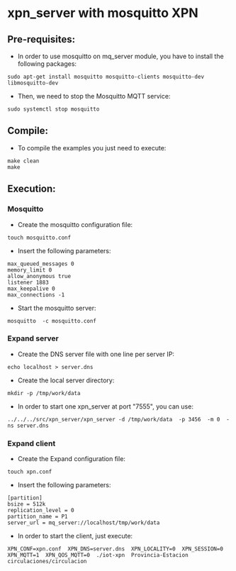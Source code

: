 
# xpn_server with mosquitto XPN


## Pre-requisites:
* In order to use mosquitto on mq_server module, you have to install the following packages:
```
sudo apt-get install mosquitto mosquitto-clients mosquitto-dev libmosquitto-dev
```

* Then, we need to stop the Mosquitto MQTT service:
```
sudo systemctl stop mosquitto
```


## Compile:

* To compile the examples you just need to execute:
```
make clean
make
```


## Execution:

### Mosquitto
* Create the mosquitto configuration file:
```
touch mosquitto.conf
```

* Insert the following parameters:
```
max_queued_messages 0
memory_limit 0
allow_anonymous true
listener 1883
max_keepalive 0
max_connections -1
```

* Start the mosquitto server:
```
mosquitto  -c mosquitto.conf
```

### Expand server
* Create the DNS server file with one line per server IP:
```
echo localhost > server.dns
```

* Create the local server directory:
```
mkdir -p /tmp/work/data
```

* In order to start one xpn_server at port "7555", you can use:
```
../../../src/xpn_server/xpn_server -d /tmp/work/data  -p 3456  -m 0  -ns server.dns
```

### Expand client
* Create the Expand configuration file:
```
touch xpn.conf
```

* Insert the following parameters:
```
[partition]
bsize = 512k
replication_level = 0
partition_name = P1
server_url = mq_server://localhost/tmp/work/data
```

* In order to start the client, just execute:
```
XPN_CONF=xpn.conf  XPN_DNS=server.dns  XPN_LOCALITY=0  XPN_SESSION=0  XPN_MQTT=1  XPN_QOS_MQTT=0  ./iot-xpn  Provincia-Estacion circulaciones/circulacion
```


